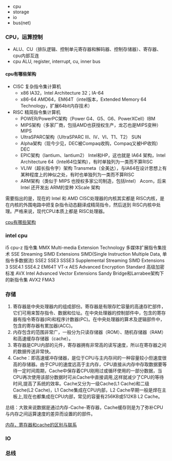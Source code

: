 * cpu
* storage
* io
* bus(net)

### CPU，运算控制
* ALU、CU（排队逻辑、控制单元寄存器和解码器、控制存储器）、寄存器、cpu内部互连
* cpu ALU, register, interrupt, cu, inner bus

#### cpu有哪些架构
* CISC 复杂指令集计算机
  - x86 IA32，Intel Architecture 32；IA-64
  - x86-64 AMD64，EM64T（intel版本，Extended Memory 64 Technology，扩展64bit内存技术）
* RISC 精简指令集计算机
  - POWER/PowerPC架构（Power G4、G5、G6、PowerXCell）IBM
  - MIPS架构（多家厂商，包括AMD也获授权生产，龙芯也是MIPS变种）MIPS
  - UltraSPARC架构（UltraSPARC III、IV、VI、T1、T2） SUN
  - Alpha架构（现今少见，DEC被Compaq收购，Compaq又被HP收购）DEC
  - EPIC架构（Iantium、Iantium2） Intel和HP，这也就是 IA64 架构，Intel Architecture 64（Intel64位架构），有时单独列为一类而不算RISC
  - VLIW（超长指令字）架构 Transmeta（全美达），与IA64在设计思想上有某种程度上的神似之处，有时也单独列为一类而不算RISC
  - ARM架构（类似于 MIPS 也授权多家公司制造，包括Intel） Acorn，后来 Intel 还开发出 ARM的变种 XScale 架构

需要指出的是，现在的 Intel 和 AMD CISC处理器的内核其实都是 RISC内核，是在内核的外围电路中把复杂指令动态翻译成精简指令，然后送到 RISC内核中处理。严格来说，现代CPU本质上都是 RISC处理器。

[cpu有哪些架构](https://blog.csdn.net/yyyljw/article/details/79419190)

### intel cpu 
i5 cpu-z 指令集
MMX Multi-media Extension Technology 多媒体扩展指令集技术
SSE Streaming SIMD Extensions SIMD(Single Instruction Multiple Data, 单指令多数据流)
SSE2
SSE3
SSSE3 Supplemental Streaming SIMD Extensions 3
SSE4.1
SSE4.2
EM64T
VT-x
AES Advanced Encryption Standard 高级加密标准
AVX Intel Advanced Vector Extensions Sandy Bridge和Larrabee架构下的新指令集
AVX2
FMA3

### 存储
1. 寄存器是中央处理器内的组成部份。寄存器是有限存贮容量的高速存贮部件，它们可用来暂存指令、数据和位址。在中央处理器的控制部件中，包含的寄存器有指令寄存器(IR)和程序计数器(PC)。在中央处理器的算术及逻辑部件中，包含的寄存器有累加器(ACC)。
2. 内存包含的范围非常广，一般分为只读存储器（ROM）、随机存储器（RAM）和高速缓存存储器（cache）。
3. 寄存器是CPU内部的元件，寄存器拥有非常高的读写速度，所以在寄存器之间的数据传送非常快。
4. Cache：即高速缓冲存储器，是位于CPU与主内存间的一种容量较小但速度很高的存储器。由于CPU的速度远高于主内存，CPU直接从内存中存取数据要等待一定时间周期，Cache中保存着CPU刚用过或循环使用的一部分数据，当CPU再次使用该部分数据时可从Cache中直接调用,这样就减少了CPU的等待时间,提高了系统的效率。Cache又分为一级Cache(L1 Cache)和二级Cache(L2 Cache)，L1 Cache集成在CPU内部，L2 Cache早期一般是焊在主板上,现在也都集成在CPU内部，常见的容量有256KB或512KB L2 Cache。

总结：大致来说数据是通过内存-Cache-寄存器，Cache缓存则是为了弥补CPU与内存之间运算速度的差异而设置的的部件。

[内存，寄存器和cache的区别与联系](http://www.cnblogs.com/zzdbullet/p/9484040.html)

### IO


### 总线
